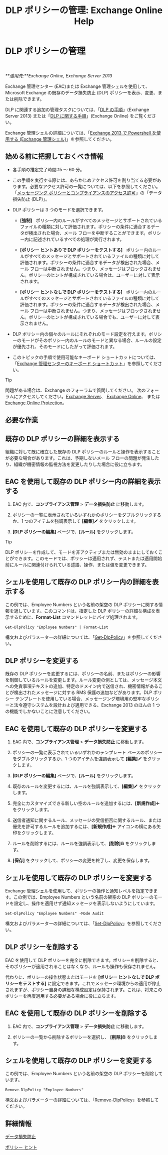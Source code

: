 ﻿---
title: 'DLP ポリシーの管理: Exchange Online Help'
TOCTitle: DLP ポリシーの管理
ms:assetid: ba81fabd-7f7f-4ef7-968f-ce851ada9d70
ms:mtpsurl: https://technet.microsoft.com/ja-jp/library/JJ673559(v=EXCHG.150)
ms:contentKeyID: 49896440
ms.date: 05/22/2018
mtps_version: v=EXCHG.150
ms.translationtype: HT
---

# DLP ポリシーの管理

 

_**適用先:**Exchange Online, Exchange Server 2013_

Exchange 管理センター (EAC)または Exchange 管理シェルを使用して、Microsoft Exchange の既存のデータ損失防止 (DLP) ポリシーを表示、変更、または削除できます。

DLP に関連する追加の管理タスクについては、「[DLP の手順](dlp-procedures-exchange-2013-help.md)」(Exchange Server 2013) または「[DLP に関する手順](https://technet.microsoft.com/ja-jp/library/jj938003\(v=exchg.150\))」(Exchange Online) をご覧ください。

Exchange 管理シェルの詳細については、「[Exchange 2013 で Powershell を使用する (Exchange 管理シェル)](https://technet.microsoft.com/ja-jp/library/bb123778\(v=exchg.150\))」を参照してください。

## 始める前に把握しておくべき情報

  - 各手順の推定完了時間:15 ～ 60 分。

  - この手順を実行する際には、あらかじめアクセス許可を割り当てる必要があります。必要なアクセス許可の一覧については、以下を参照してください。「[メッセージング ポリシーとコンプライアンスのアクセス許可](messaging-policy-and-compliance-permissions-exchange-2013-help.md)」の「データ損失防止 (DLP)」。

  - DLP ポリシーは 3 つのモードを選択できます。
    
      -  
        **\[強制\]**   ポリシー内のルールがすべてのメッセージとサポートされているファイルの種類に対して評価されます。ポリシーの条件に適合するデータが検出された場合、メール フローを中断することができます。ポリシー内に記述されているすべての処理が実行されます。
    
      -  
        **\[ポリシー ヒントありで DLP ポリシーをテストする\]**   ポリシー内のルールがすべてのメッセージとサポートされているファイルの種類に対して評価されます。ポリシーの条件に適合するデータが検出された場合、メール フローは中断されません。つまり、メッセージはブロックされません。ポリシーのヒントが構成されている場合は、ユーザーに対して表示されます。
    
      -  
        **\[ポリシー ヒントなしで DLP ポリシーをテストする\]**   ポリシー内のルールがすべてのメッセージとサポートされているファイルの種類に対して評価されます。ポリシーの条件に適合するデータが検出された場合、メール フローは中断されません。つまり、メッセージはブロックされません。ポリシーのヒントが構成されている場合でも、ユーザーに対して表示されません。

  - DLP ポリシー内の個々のルールにそれぞれのモード設定を行えます。ポリシーのモードがそのポリシー内のルールのモードと異なる場合、ルールの設定が優先され、そのモードにしたがって評価されます。

  - このトピックの手順で使用可能なキーボード ショートカットについては、「[Exchange 管理センターのキーボード ショートカット](keyboard-shortcuts-in-the-exchange-admin-center-exchange-online-protection-help.md)」を参照してください。


> [!TIP]
> 問題がある場合は、Exchange のフォーラムで質問してください。 次のフォーラムにアクセスしてください。<A href="https://go.microsoft.com/fwlink/p/?linkid=60612">Exchange Server</A>、 <A href="https://go.microsoft.com/fwlink/p/?linkid=267542">Exchange Online</A>、 または <A href="https://go.microsoft.com/fwlink/p/?linkid=285351">Exchange Online Protection</A>。



## 必要な作業

## 既存の DLP ポリシーの詳細を表示する

組織に対して既に確立した既存の DLP ポリシーのルールと操作を表示することが必要な場合があります。これは、予期しないメール フローの問題が発生したり、組織が機密情報の監視方法を変更したりした場合に役に立ちます。

## EAC を使用して既存の DLP ポリシー内の詳細を表示する

1.  EAC 内で、**コンプライアンス管理** \> **データ損失防止** に移動します。

2.  ポリシーの一覧に表示されているいずれかのポリシーをダブルクリックするか、1 つのアイテムを強調表示して **\[編集\]**![編集アイコン](images/Bb124582.6f53ccb2-1f13-4c02-bea0-30690e6ea71d(EXCHG.150).gif "編集アイコン") をクリックします。

3.  **\[DLP ポリシーの編集\]** ページで、**\[ルール\]** をクリックします。


> [!TIP]
> DLP ポリシーを作成して、モードを非アクティブまたは無効のままにしておくことができます。このモードでは、ポリシーは適用されず、テストまたは適用開始前にルールに関連付けられている述語、操作、または値を変更できます。



## シェルを使用して既存の DLP ポリシー内の詳細を表示する

この例では、Employee Numbers という名前の架空の DLP ポリシーに関する情報を返しています。このコマンドは、指定した DLP ポリシーの詳細な構成を表示するために、**Format-List** コマンドレットにパイプ処理されます。

    Get-DlpPolicy "Employee Numbers" | Format-List

構文およびパラメーターの詳細については、「[Get-DlpPolicy](https://technet.microsoft.com/ja-jp/library/jj215752\(v=exchg.150\))」を参照してください。

## DLP ポリシーを変更する

既存の DLP ポリシーを変更するには、ポリシーの名前、またはポリシーの影響を制御しているルールを変更します。ルール変更の例としては、メッセージ本文への免責事項テキストの追加、特定のドメイン内で送信され、機密情報があることが検出されたメッセージに対する RMS 保護の追加などがあります。DLP ポリシー テンプレートを使用している場合、メッセージング環境用の堅牢なポリシーと法令遵守システムを設計および適用できる、Exchange 2013 のほんの 1 つの機能でしかないことに注意してください。

## EAC を使用して既存の DLP ポリシーを変更する

1.  EAC 内で、**コンプライアンス管理** \> **データ損失防止** に移動します。

2.  ポリシーの一覧に表示されているいずれかのテンプレート ベースのポリシーをダブルクリックするか、1 つのアイテムを強調表示して **\[編集\]**![編集アイコン](images/Bb124582.6f53ccb2-1f13-4c02-bea0-30690e6ea71d(EXCHG.150).gif "編集アイコン") をクリックします。

3.  **\[DLP ポリシーの編集\]** ページで、**\[ルール\]** をクリックします。

4.  既存のルールを変更するには、ルールを強調表示して、**\[編集\]**![編集アイコン](images/Bb124582.6f53ccb2-1f13-4c02-bea0-30690e6ea71d(EXCHG.150).gif "編集アイコン") をクリックします。

5.  完全にカスタマイズできる新しい空のルールを追加するには、**\[新規作成\]**![\[追加\] アイコン](images/JJ218640.c1e75329-d6d7-4073-a27d-498590bbb558(EXCHG.150).gif "[追加] アイコン") をクリックします。

6.  送信者通知に関するルール、メッセージの受信拒否に関するルール、または優先を許可するルールを追加するには、**\[新規作成\]**![\[追加\] アイコン](images/JJ218640.c1e75329-d6d7-4073-a27d-498590bbb558(EXCHG.150).gif "[追加] アイコン") アイコンの横にある矢印をクリックします。

7.  ルールを削除するには、ルールを強調表示して、**\[削除\]**![\[削除\] アイコン](images/JJ651670.14f639f6-61e8-4418-bbfb-0db14de9d2f5(EXCHG.150).gif "[削除] アイコン") をクリックします。

8.  **\[保存\]** をクリックして、ポリシーの変更を終了し、変更を保存します。

## シェルを使用して既存の DLP ポリシーを変更する

Exchange 管理シェルを使用して、ポリシーの操作と通知レベルを指定できます。この例では、Employee Numbers という名前の架空の DLP ポリシーのモードを設定し、操作を適用せず通知メッセージを表示しないようにしています。

    Set-DlpPolicy "Employee Numbers" -Mode Audit

構文およびパラメーターの詳細については、「[Set-DlpPolicy](https://technet.microsoft.com/ja-jp/library/jj215778\(v=exchg.150\))」を参照してください。

## DLP ポリシーを削除する

EAC を使用して DLP ポリシーを完全に削除できます。ポリシーを削除すると、そのポリシーが適用されることはなくなり、ルールも操作も保存されません。

代わりに、ポリシーの操作状態またはモードを **\[ポリシー ヒントなしで DLP ポリシーをテストする\]** に設定できます。これでメッセージ環境からの適用が停止されますが、ポリシー自身の詳細な構成設定は保持されます。これは、将来このポリシーを再度適用する必要がある場合に役に立ちます。

## EAC を使用して既存の DLP ポリシーを削除する

1.  EAC 内で、**コンプライアンス管理** \> **データ損失防止** に移動します。

2.  ポリシーの一覧から削除するポリシーを選択し、 **\[削除\]**![\[削除\] アイコン](images/JJ651670.14f639f6-61e8-4418-bbfb-0db14de9d2f5(EXCHG.150).gif "[削除] アイコン") をクリックします。

## シェルを使用して既存の DLP ポリシーを変更する

この例では、Employee Numbers という名前の架空の DLP ポリシーを削除しています。

    Remove-DlpPolicy "Employee Numbers"

構文およびパラメーターの詳細については、「[Remove-DlpPolicy](https://technet.microsoft.com/ja-jp/library/jj215677\(v=exchg.150\))」を参照してください。

## 詳細情報

[データ損失防止](technical-overview-of-dlp-data-loss-prevention-in-exchange.md)

[ポリシー ヒント](technical-overview-of-policy-tips-in-exchange-online-and-exchange-2013.md)

